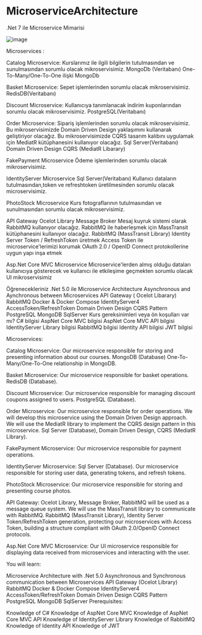 # MicroserviceArchitecture
.Net 7 ile Microservice Mimarisi

![image](https://github.com/DaghanSoftware/MicroserviceArchitecture/assets/64596085/4e7a6b72-2dc7-449d-9de7-7f9e337816eb)


Microservices :

Catalog Microservice: Kurslarımız ile ilgili bilgilerin tutulmasından ve sunulmasından sorumlu olacak mikroservisimiz.
MongoDb (Veritabanı)
One-To-Many/One-To-One ilişki
MongoDb

Basket Microservice: Sepet işlemlerinden sorumlu olacak mikroservisimiz.
RedisDB(Veritabanı)

Discount Microservice: Kullanıcıya tanımlanacak indirim kuponlarından sorumlu olacak mikroservisimiz.
PostgreSQL(Veritabanı)

Order Microservice: Sipariş işlemlerinden sorumlu olacak mikroservisimiz.
Bu mikroservisimizde Domain Driven Design yaklaşımını kullanarak geliştiriyor olacağız.
Bu mikroservisimizde CQRS tasarım kalıbını uygulamak için MediatR kütüphanesini kullanıyor olacağız.
Sql Server(Veritabanı)
Domain Driven Design
CQRS (MediatR Libarary)

FakePayment Microservice
Ödeme işlemlerinden sorumlu olacak mikroservisimiz.

IdentityServer Microservice
Sql Server(Veritabanı)
Kullanıcı dataların tutulmasından,token ve refreshtoken üretilmesinden sorumlu olacak microservisimiz.

PhotoStock Microservice
Kurs fotograflarının tutulmasından ve sunulmasından sorumlu olacak mikroservisimiz.

API Gateway
Ocelot Library
Message Broker
Mesaj kuyruk sistemi olarak RabbitMQ kullanıyor olacağız.
RabbitMQ ile haberleşmek için MassTransit kütüphanesini kullanıyor olacağız.
RabbitMQ (MassTransit Library)
Identity Server
Token / RefreshToken üretmek
Access Token ile microservice'lerimizi korumak
OAuth 2.0 / OpenID Connect protokollerine uygun yapı inşa etmek

Asp.Net Core MVC Microservice
Microservice'lerden almış olduğu dataları kullanıcıya gösterecek ve kullanıcı ile etkileşime geçmekten sorumlu olacak UI mikroservisimiz

Öğrenecekleriniz
.Net 5.0 ile Microservice Architecture
Asynchronous and Aynchronous between Microservices
API Gateway ( Ocelot Libarary)
RabbitMQ
Docker & Docker Compose
IdentityServer4
AccessToken/RefreshToken
Domain Driven Design
CQRS Pattern
PostgreSQL
MongoDB
SqlServer
Kurs gereksinimleri veya ön koşulları var mı?
C# bilgisi
AspNet Core MVC bilgisi
AspNet Core MVC API bilgisi
IdentityServer Library bilgisi
RabbitMQ bilgisi
Identity API bilgisi
JWT bilgisi




Microservices:

Catalog Microservice: Our microservice responsible for storing and presenting information about our courses. MongoDB (Database) One-To-Many/One-To-One relationship in MongoDB.

Basket Microservice: Our microservice responsible for basket operations. RedisDB (Database).

Discount Microservice: Our microservice responsible for managing discount coupons assigned to users. PostgreSQL (Database).

Order Microservice: Our microservice responsible for order operations. We will develop this microservice using the Domain Driven Design approach. We will use the MediatR library to implement the CQRS design pattern in this microservice. Sql Server (Database), Domain Driven Design, CQRS (MediatR Library).

FakePayment Microservice: Our microservice responsible for payment operations.

IdentityServer Microservice: Sql Server (Database). Our microservice responsible for storing user data, generating tokens, and refresh tokens.

PhotoStock Microservice: Our microservice responsible for storing and presenting course photos.

API Gateway: Ocelot Library, Message Broker, RabbitMQ will be used as a message queue system. We will use the MassTransit library to communicate with RabbitMQ. RabbitMQ (MassTransit Library), Identity Server Token/RefreshToken generation, protecting our microservices with Access Token, building a structure compliant with OAuth 2.0/OpenID Connect protocols.

Asp.Net Core MVC Microservice: Our UI microservice responsible for displaying data received from microservices and interacting with the user.

You will learn:

Microservice Architecture with .Net 5.0
Asynchronous and Synchronous communication between Microservices
API Gateway (Ocelot Library)
RabbitMQ
Docker & Docker Compose
IdentityServer4 AccessToken/RefreshToken
Domain Driven Design
CQRS Pattern
PostgreSQL
MongoDB
SqlServer
Prerequisites:

Knowledge of C#
Knowledge of AspNet Core MVC
Knowledge of AspNet Core MVC API
Knowledge of IdentityServer Library
Knowledge of RabbitMQ
Knowledge of Identity API
Knowledge of JWT


